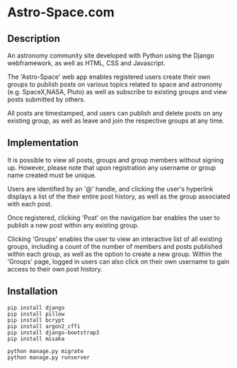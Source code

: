 
# Astro-Space.com



## Description

An astronomy community site developed with Python using the Django webframework, as well as HTML, CSS and Javascript.

The 'Astro-Space' web app enables registered users create their own groups to publish posts on various topics related to space and astronomy (e.g. SpaceX,NASA, Pluto) as well as subscribe to existing groups and view posts submitted by others.

All posts are timestamped, and users can publish and delete posts on any existing group, as well as leave and join the respective groups at any time.



## Implementation

It is possible to view all posts, groups and group members without signing up. However, please note that upon registration any username or group name created must be unique.

Users are identified by an '@' handle, and clicking the user's hyperlink displays a list of the their entire post history, as well as the group associated with each post.

Once registered, clicking 'Post' on the navigation bar enables the user to publish a new post within any existing group. 

Clicking 'Groups' enables the user to view an interactive list of all existing groups, including a count of the number of members and posts published within each group, as well as the option to create a new group. Within the 'Groups' page, logged in users can also click on their own username to gain access to their own post history.



## Installation

```
pip install django
pip install pillow
pip install bcrypt
pip install argon2_cffi
pip install django-bootstrap3
pip install misaka

python manage.py migrate
python manage.py runserver
```
